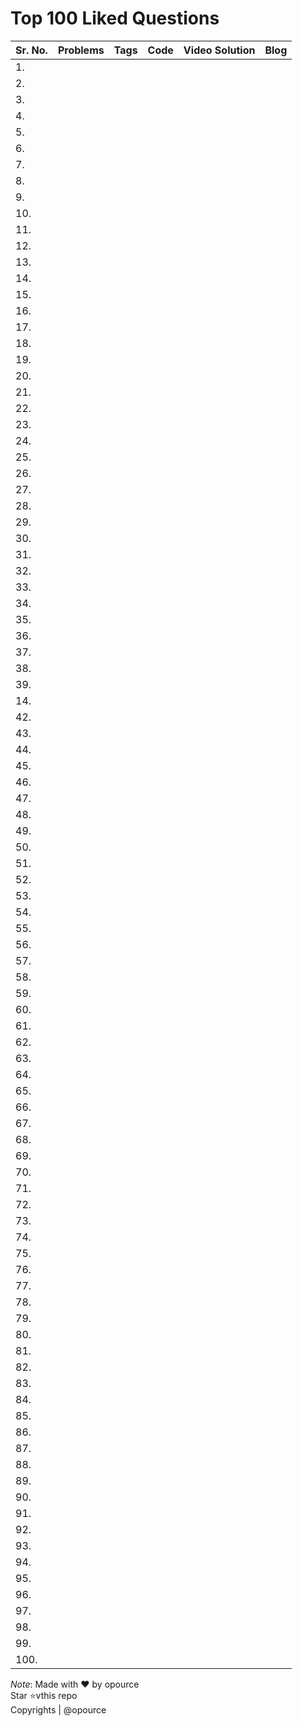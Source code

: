 # Top 100 Liked Questions 

| Sr. No. | Problems | Tags | Code | Video Solution | Blog |
|---------|----------|------|------|----------------|------|
|    1.|           |      |                |      |         |
|    2.|           |      |                |      |         |
|    3.|           |      |                |      | |
|    4.|           |      |                |      | |
|    5.|           |      |                |      | |
|    6.|           |      |                |      | |
|    7.|           |      |                |      | |
|    8.|           |      |                |      | |
|    9.|           |      |                |      | |
|    10. |           |      |                |      |  |
|    11. |           |      |                |      | |
|    12. |           |      |                |      | |
|    13.|           |      |                |      | |
|    14.|           |      |                |      | |
|    15.|           |      |                |      | |
|    16.|           |      |                |      | |
|    17.|           |      |                |      | |
|    18.|           |      |                |      | |
|    19.|           |      |                |      | |
|    20.|           |      |                |      |         | 
|    21.|           |      |                |      |         |
|    22.|           |      |                |      |         |
|    23.|           |      |                |      | |
|    24.|           |      |                |      | |
|    25.|           |      |                |      | |
|    26.|           |      |                |      | |
|    27.|           |      |                |      | |
|    28.|           |      |                |      | |
|    29.|           |      |                |      | |
|    30.|           |      |                |      | |
|    31.|           |      |                |      |         |
|    32.|           |      |                |      |         |
|    33.|           |      |                |      | |
|    34.|           |      |                |      | |
|    35.|           |      |                |      | |
|    36.|           |      |                |      | |
|    37.|           |      |                |      | |
|    38.|           |      |                |      | |
|    39.|           |      |                |      | |
|    14.|           |      |                |      |         |
|    42.|           |      |                |      |         |
|    43.|           |      |                |      | |
|    44.|           |      |                |      | |
|    45.|           |      |                |      | |
|    46.|           |      |                |      | |
|    47.|           |      |                |      | |
|    48.|           |      |                |      | |
|    49.|           |      |                |      | |
|    50. |           |      |                |      |  |
|    51. |           |      |                |      | |
|    52. |           |      |                |      | |
|    53.|           |      |                |      | |
|    54.|           |      |                |      | |
|    55.|           |      |                |      | |
|    56.|           |      |                |      | |
|    57.|           |      |                |      | |
|    58.|           |      |                |      | |
|    59.|           |      |                |      | |
|    60.|           |      |                |      |         | 
|    61.|           |      |                |      |         |
|    62.|           |      |                |      |         |
|    63.|           |      |                |      | |
|    64.|           |      |                |      | |
|    65.|           |      |                |      | |
|    66.|           |      |                |      | |
|    67.|           |      |                |      | |
|    68.|           |      |                |      | |
|    69.|           |      |                |      | |
|    70.|           |      |                |      | |
|    71.|           |      |                |      |         |
|    72.|           |      |                |      |         |
|    73.|           |      |                |      | |
|    74.|           |      |                |      | |
|    75.|           |      |                |      | |
|    76.|           |      |                |      | |
|    77.|           |      |                |      | |
|    78.|           |      |                |      | |
|    79.|           |      |                |      | |
|    80.|           |      |                |      |  |
|    81.|           |      |                |      |         |
|    82.|           |      |                |      |         |
|   83.|           |      |                |      | |
|    84.|           |      |                |      | |
|    85.|           |      |                |      | |
|    86.|           |      |                |      | |
|    87.|           |      |                |      | |
|    88.|           |      |                |      | |
|    89.|           |      |                |      | |
|    90. |           |      |                |      |  |
|    91. |           |      |                |      | |
|    92. |           |      |                |      | |
|    93.|           |      |                |      | |
|    94.|           |      |                |      | |
|    95.|           |      |                |      | |
|    96.|           |      |                |      | |
|    97.|           |      |                |      | |
|    98.|           |      |                |      | |
|    99.|           |      |                |      | |
|    100.|           |      |                |      |         | 

*Note*: Made with :heart: by opource <br>
Star :star:vthis repo <br>
Copyrights | @opource
